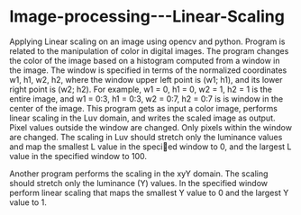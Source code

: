 # Image-processing---Linear-Scaling
Applying Linear scaling on an image using opencv and python. 
Program is related to the manipulation of color in digital images.
The program changes the color of the image based on a histogram computed from a window in the
image. The window is specified in terms of the normalized coordinates w1, h1, w2, h2, where the window
upper left point is (w1; h1), and its lower right point is (w2; h2). For example, w1 = 0, h1 = 0, w2 = 1,
h2 = 1 is the entire image, and w1 = 0:3, h1 = 0:3, w2 = 0:7, h2 = 0:7 is is window in the center of the
image.
This program gets as input a color image, performs linear scaling in the Luv domain, and writes the
scaled image as output.
Pixel values outside the window are changed. Only pixels within the window are changed.
The scaling in Luv should stretch only the luminance values and map the smallest L value in the specied window to 0, and the largest L value in the specified window to 100.

Another program performs the scaling in the xyY domain. The scaling should stretch only the luminance (Y) values. In the specified window perform linear scaling that maps the smallest Y value to 0 and the largest Y value to 1.
